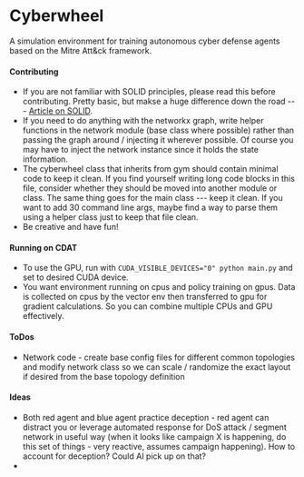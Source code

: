 # Cyberwheel

A simulation environment for training autonomous cyber defense agents based on the Mitre Att&ck framework. 

#### Contributing

- If you are not familiar with SOLID principles, please read this before contributing. Pretty basic, but makse a huge difference down the road --- [Article on SOLID](https://medium.com/@iclub-ideahub/the-solid-principles-a-guide-to-writing-maintainable-and-extensible-code-in-python-ecac4ea8d7ee).
- If you need to do anything with the networkx graph, write helper functions in the network module (base class where possible) rather than passing the graph around / injecting it wherever possible. Of course you may have to inject the network instance since it holds the state information. 
- The cyberwheel class that inherits from gym should contain minimal code to keep it clean. If you find yourself writing long code blocks in this file, consider whether they should be moved into another module or class. The same thing goes for the main class --- keep it clean. If you want to add 30 command line args, maybe find a way to parse them using a helper class just to keep that file clean. 
- Be creative and have fun!

#### Running on CDAT 

- To use the GPU, run with ```CUDA_VISIBLE_DEVICES="0" python main.py``` and set to desired CUDA device.
- You want environment running on cpus and policy training on gpus. Data is collected on cpus by the vector env then transferred to gpu for gradient calculations. So you can combine multiple CPUs and GPU effectively.

#### ToDos

- Network code - create base config files for different common topologies and modify network class so we can scale / randomize the exact layout if desired from the base topology definition

#### Ideas

- Both red agent and blue agent practice deception - red agent can distract you or leverage automated response for DoS attack / segment network in useful way (when it looks like campaign X is happening, do this set of things - very reactive, assumes campaign happening). How to account for deception? Could AI pick up on that?
- 